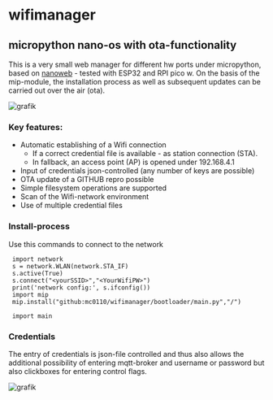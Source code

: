 # wifimanager
## micropython nano-os with ota-functionality

This is a very small web manager for different hw ports under micropython, based on [nanoweb](https://github.com/hugokernel/micropython-nanoweb) - tested with ESP32 and RPI pico w. On the basis of the mip-module, the installation process as well as subsequent updates can be carried out over the air (ota).

![grafik](https://user-images.githubusercontent.com/10268240/207604186-1b687d86-4c5b-4c00-9ad8-e96c6fb0194f.png)

### Key features:
  - Automatic establishing of a Wifi connection
    - If a correct credential file is available - as station connection (STA).
    - In fallback, an access point (AP) is opened under 192.168.4.1
  - Input of credentials json-controlled (any number of keys are possible)
  - OTA update of a GITHUB repro possible 
  - Simple filesystem operations are supported
  - Scan of the Wifi-network environment
  - Use of multiple credential files


### Install-process
Use this commands to connect to the network 

     import network
     s = network.WLAN(network.STA_IF)
     s.active(True)
     s.connect("<yourSSID>","<YourWifiPW>")
     print('network config:', s.ifconfig())
     import mip
     mip.install("github:mc0110/wifimanager/bootloader/main.py","/")

     import main


### Credentials

The entry of credentials is json-file controlled and thus also allows the additional possibility of entering mqtt-broker and username or password but also clickboxes for entering control flags.

![grafik](https://user-images.githubusercontent.com/10268240/207604232-6f174b29-db72-4010-8b7f-aacdb80795ee.png)

